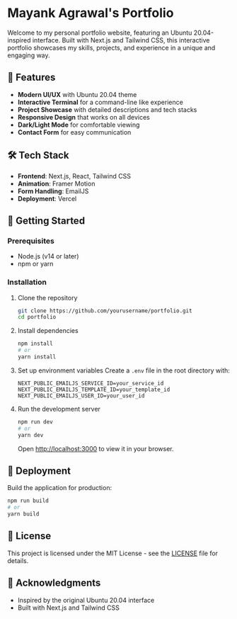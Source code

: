 # Mayank Agrawal's Portfolio

Welcome to my personal portfolio website, featuring an Ubuntu 20.04-inspired interface. Built with Next.js and Tailwind CSS, this interactive portfolio showcases my skills, projects, and experience in a unique and engaging way.

## 🚀 Features

- **Modern UI/UX** with Ubuntu 20.04 theme
- **Interactive Terminal** for a command-line like experience
- **Project Showcase** with detailed descriptions and tech stacks
- **Responsive Design** that works on all devices
- **Dark/Light Mode** for comfortable viewing
- **Contact Form** for easy communication

## 🛠️ Tech Stack

- **Frontend**: Next.js, React, Tailwind CSS
- **Animation**: Framer Motion
- **Form Handling**: EmailJS
- **Deployment**: Vercel

## 🏁 Getting Started

### Prerequisites

- Node.js (v14 or later)
- npm or yarn

### Installation

1. Clone the repository
   ```bash
   git clone https://github.com/yourusername/portfolio.git
   cd portfolio
   ```

2. Install dependencies
   ```bash
   npm install
   # or
   yarn install
   ```

3. Set up environment variables
   Create a `.env` file in the root directory with:
   ```
   NEXT_PUBLIC_EMAILJS_SERVICE_ID=your_service_id
   NEXT_PUBLIC_EMAILJS_TEMPLATE_ID=your_template_id
   NEXT_PUBLIC_EMAILJS_USER_ID=your_user_id
   ```

4. Run the development server
   ```bash
   npm run dev
   # or
   yarn dev
   ```
   Open [http://localhost:3000](http://localhost:3000) to view it in your browser.

## 🚀 Deployment

Build the application for production:

```bash
npm run build
# or
yarn build
```

## 📝 License

This project is licensed under the MIT License - see the [LICENSE](LICENSE) file for details.

## 🙏 Acknowledgments

- Inspired by the original Ubuntu 20.04 interface
- Built with Next.js and Tailwind CSS
